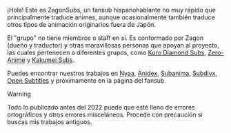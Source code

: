 ¡Hola!
Este es ZagonSubs, un fansub hispanohablante no muy rápido que principalmente traduce animes, aunque ocasionalmente también traduce otros tipos de animación originarios fuera de Japón.

El "grupo" no tiene miembros o staff en sí. Es conformado por Zagon (dueño y traductor) y otras maravillosas personas que apoyan al proyecto, las cuales pertenecen a diferentes grupos, como [Kuro Diamond Subs](https://www.kurodiamondsubs.xyz), [Zero-Anime](zeroanime20.files.wordpress.com/) y [Kakumei Subs](https://kakumeisubs.com).

Puedes encontrar nuestros trabajos en [Nyaa](https://nyaa.si/?f=0&c=0_0&q=ZagonSubs), [Anidex](https://anidex.info/group/487), [Subanima](https://www.subanima.net), [Subdivx](https://subdivx.com), [Open Subtitles](https://www.opensubtitles.org) y próximamente en la página del fansub.

>[!WARNING]
>Todo lo publicado antes del 2022 puede que esté lleno de errores ortográficos y otros errores misceláneos. Procede con precaución si buscas mis trabajos antiguos.
